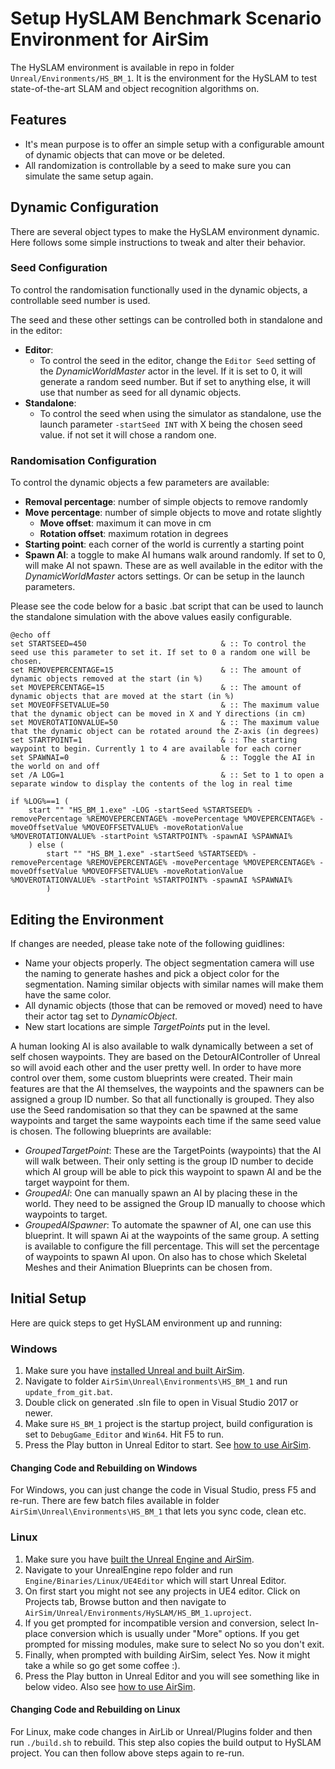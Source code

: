 # Setup HySLAM Benchmark Scenario Environment for AirSim

The HySLAM environment is available in repo in folder `Unreal/Environments/HS_BM_1`. 
It is the environment for the HySLAM  to test state-of-the-art SLAM and object recognition algorithms on.

## Features
 - It's mean purpose is to offer an simple setup with a configurable amount of dynamic objects that can move or be deleted.
 - All randomization is controllable by a seed to make sure you can simulate the same setup again.
 
## Dynamic Configuration
There are several object types to make the HySLAM environment dynamic. Here follows some simple instructions to tweak and alter their behavior.

### Seed Configuration
To control the randomisation functionally used in the dynamic objects, a controllable seed number is used. 

The seed and these other settings can be controlled both in standalone and in the editor:
- **Editor**: 
  - To control the seed in the editor, change the `Editor Seed` setting of the _DynamicWorldMaster_ actor in the level. If it is set to 0, it will generate a random seed number. But if set to anything else, it will use that number as seed for all dynamic objects. 
- **Standalone**:
  - To control the seed when using the simulator as standalone, use the launch parameter `-startSeed INT` with X being the chosen seed value. if not set it will chose a random one.
  
### Randomisation Configuration
To control the dynamic objects a few parameters are available:
- **Removal percentage**: number of simple objects to remove randomly
- **Move percentage**: number of simple objects to move and rotate slightly
  - **Move offset**: maximum it can move in cm
  - **Rotation offset**: maximum rotation in degrees
- **Starting point**: each corner of the world is currently a starting point
- **Spawn AI**: a toggle to make AI humans walk around randomly. If set to 0, will make AI not spawn.
These are as well available in the editor with the _DynamicWorldMaster_ actors settings. Or can be setup in the launch parameters.

Please see the code below for a basic .bat script that can be used to launch the standalone simulation with the above values easily configurable.
```
@echo off 
set STARTSEED=450                              & :: To control the seed use this parameter to set it. If set to 0 a random one will be chosen.
set REMOVEPERCENTAGE=15                        & :: The amount of dynamic objects removed at the start (in %)
set MOVEPERCENTAGE=15                          & :: The amount of dynamic objects that are moved at the start (in %)
set MOVEOFFSETVALUE=50                         & :: The maximum value that the dynamic object can be moved in X and Y directions (in cm)
set MOVEROTATIONVALUE=50                       & :: The maximum value that the dynamic object can be rotated around the Z-axis (in degrees)
set STARTPOINT=1                               & :: The starting waypoint to begin. Currently 1 to 4 are available for each corner
set SPAWNAI=0                           	   & :: Toggle the AI in the world on and off 
set /A LOG=1								   & :: Set to 1 to open a separate window to display the contents of the log in real time

if %LOG%==1 (	
	start "" "HS_BM_1.exe" -LOG -startSeed %STARTSEED% -removePercentage %REMOVEPERCENTAGE% -movePercentage %MOVEPERCENTAGE% -moveOffsetValue %MOVEOFFSETVALUE% -moveRotationValue %MOVEROTATIONVALUE% -startPoint %STARTPOINT% -spawnAI %SPAWNAI%
	) else (
		start "" "HS_BM_1.exe" -startSeed %STARTSEED% -removePercentage %REMOVEPERCENTAGE% -movePercentage %MOVEPERCENTAGE% -moveOffsetValue %MOVEOFFSETVALUE% -moveRotationValue %MOVEROTATIONVALUE% -startPoint %STARTPOINT% -spawnAI %SPAWNAI%
		)
```  

## Editing the Environment
If changes are needed, please take note of the following guidlines:
- Name your objects properly. The object segmentation camera will use the naming to generate hashes and pick a object color for the segmentation. Naming similar objects with similar names will make them have the same color.
- All dynamic objects (those that can be removed or moved) need to have their actor tag set to _DynamicObject_.
- New start locations are simple _TargetPoints_ put in the level. 

A human looking AI is also available to walk dynamically between a set of self chosen waypoints. They are based on the DetourAIController of Unreal so will avoid each other and the user pretty well. 
In order to have more control over them, some custom blueprints were created. Their main features are that the AI themselves, the waypoints and the spawners can be assigned a group ID number. So that all functionally is grouped. 
They also use the Seed randomisation so that they can be spawned at the same waypoints and target the same waypoints each time if the same seed value is chosen. The following blueprints are available:
- _GroupedTargetPoint_: These are the TargetPoints (waypoints) that the AI will walk between. Their only setting is the group ID number to decide which AI group will be able to pick this waypoint to spawn AI and be the target waypoint for them.
- _GroupedAI_: One can manually spawn an AI by placing these in the world. They need to be assigned the Group ID manually to choose which waypoints to target.
- _GroupedAISpawner_: To automate the spawner of AI, one can use this blueprint. It will spawn Ai at the waypoints of the same group. A setting is available to configure the fill percentage. This will set the percentage of waypoints to spawn AI upon. On also has to chose which Skeletal Meshes and their Animation Blueprints can be chosen from.                                                                      
    


## Initial Setup
Here are quick steps to get HySLAM environment up and running:

### Windows

1. Make sure you have [installed Unreal and built AirSim](build_windows.md).
2. Navigate to folder `AirSim\Unreal\Environments\HS_BM_1` and run `update_from_git.bat`.
3. Double click on generated .sln file to open in Visual Studio 2017 or newer.
4. Make sure `HS_BM_1` project is the startup project, build configuration is set to `DebugGame_Editor` and `Win64`. Hit F5 to run.
5. Press the Play button in Unreal Editor to start. See [how to use AirSim](https://github.com/Microsoft/AirSim/#how-to-use-it).

#### Changing Code and Rebuilding on Windows
For Windows, you can just change the code in Visual Studio, press F5 and re-run. There are few batch files available in folder `AirSim\Unreal\Environments\HS_BM_1` that lets you sync code, clean etc.

### Linux
1. Make sure you have [built the Unreal Engine and AirSim](build_linux.md).
2. Navigate to your UnrealEngine repo folder and run `Engine/Binaries/Linux/UE4Editor` which will start Unreal Editor.
3. On first start you might not see any projects in UE4 editor. Click on Projects tab, Browse button and then navigate to `AirSim/Unreal/Environments/HySLAM/HS_BM_1.uproject`. 
4. If you get prompted for incompatible version and conversion, select In-place conversion which is usually under "More" options. If you get prompted for missing modules, make sure to select No so you don't exit. 
5. Finally, when prompted with building AirSim, select Yes. Now it might take a while so go get some coffee :).
6. Press the Play button in Unreal Editor and you will see something like in below video. Also see [how to use AirSim](/#how-to-use-it).

#### Changing Code and Rebuilding on Linux
For Linux, make code changes in AirLib or Unreal/Plugins folder and then run `./build.sh` to rebuild. This step also copies the build output to HySLAM project. You can then follow above steps again to re-run.
